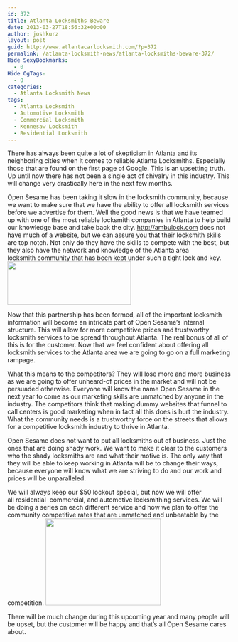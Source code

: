 ```yaml
---
id: 372
title: Atlanta Locksmiths Beware
date: 2013-03-27T18:56:32+00:00
author: joshkurz
layout: post
guid: http://www.atlantacarlocksmith.com/?p=372
permalink: /atlanta-locksmith-news/atlanta-locksmiths-beware-372/
Hide SexyBookmarks:
  - 0
Hide OgTags:
  - 0
categories:
  - Atlanta Locksmith News
tags:
  - Atlanta Locksmith
  - Automotive Locksmith
  - Commercial Locksmith
  - Kennesaw Locksmith
  - Residential Locksmith
---
```

<div class="pf-content">
  <p>
    There has always been quite a lot of skepticism in Atlanta and its neighboring cities when it comes to reliable Atlanta Locksmiths. Especially those that are found on the first page of Google. This is an upsetting truth. Up until now there has not been a single act of chivalry in this industry. This will change very drastically here in the next few months.
  </p>
  
  <p>
    Open Sesame has been taking it slow in the locksmith community, because we want to make sure that we have the ability to offer all locksmith services before we advertise for them. Well the good news is that we have teamed up with one of the most reliable locksmith companies in Atlanta to help build our knowledge base and take back the city. <a title="AmbuLock" href="http://ambulock.com">http://ambulock.com</a> does not have much of a website, but we can assure you that their locksmith skills are top notch. Not only do they have the skills to compete with the best, but they also have the network and knowledge of the Atlanta area locksmith community that has been kept under such a tight lock and key.  <a href="http://www.atlantacarlocksmith.com/sesameContent/uploads/2013/03/ambulock.jpg"><img class="size-full wp-image-373 alignright" title="ambulock" src="http://www.atlantacarlocksmith.com/sesameContent/uploads/2013/03/ambulock.jpg" alt="" width="278" height="97" /></a>
  </p>
  
  <p>
    Now that this partnership has been formed, all of the important locksmith information will become an intricate part of Open Sesame&#8217;s internal structure. This will allow for more competitive prices and trustworthy locksmith services to be spread throughout Atlanta. The real bonus of all of this is for the customer. Now that we feel confident about offering all locksmith services to the Atlanta area we are going to go on a full marketing rampage.
  </p>
  
  <p>
    What this means to the competitors? They will lose more and more business as we are going to offer unheard-of prices in the market and will not be persuaded otherwise. Everyone will know the name Open Sesame in the next year to come as our marketing skills are unmatched by anyone in the industry. The competitors think that making dummy websites that funnel to call centers is good marketing when in fact all this does is hurt the industry. What the community needs is a trustworthy force on the streets that allows for a competitive locksmith industry to thrive in Atlanta.
  </p>
  
  <p>
    Open Sesame does not want to put all locksmiths out of business. Just the ones that are doing shady work. We want to make it clear to the customers who the shady locksmiths are and what their motive is. The only way that they will be able to keep working in Atlanta will be to change their ways, because everyone will know what we are striving to do and our work and prices will be unparalleled.
  </p>
  
  <p>
    We will always keep our $50 lockout special, but now we will offer all residential  commercial, and automotive locksmithing services. We will be doing a series on each different service and how we plan to offer the community competitive rates that are unmatched and unbeatable by the competition. <a href="http://www.atlantacarlocksmith.com/sesameContent/uploads/2013/03/unlockFuture.jpg"><img class="alignright" title="Atlanta Locksmiths Beware" src="http://www.atlantacarlocksmith.com/sesameContent/uploads/2013/03/unlockFuture.jpg" alt="" width="259" height="195" /></a>
  </p>
  
  <p>
    There will be much change during this upcoming year and many people will be upset, but the customer will be happy and that&#8217;s all Open Sesame cares about.
  </p>
</div>